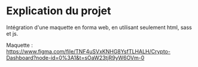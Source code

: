 # Explication du projet

Intégration d'une maquette en forma web, en utilisant seulement html, sass et js.

Maquette : https://www.figma.com/file/TNF4uSVxKNHG8YsfTLHALH/Crypto-Dashboard?node-id=0%3A1&t=sOaW23tjR9yW6OVm-0
